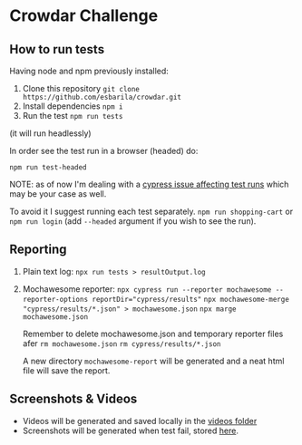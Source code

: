 # Crowdar Challenge

## How to run tests

Having node and npm previously installed:

1. Clone this repository
   `git clone https://github.com/esbarila/crowdar.git`
2. Install dependencies `npm i`
3. Run the test `npm run tests`

(it will run headlessly)

In order see the test run in a browser (headed) do:

`npm run test-headed`

NOTE: as of now I'm dealing with a [cypress issue affecting test runs](github.com/cypress-io/cypress/issues/27501) which may be your case as well.

To avoid it I suggest running each test separately. `npm run shopping-cart` or `npm run login` (add `--headed` argument if you wish to see the run).

## Reporting

1. Plain text log: `npx run tests > resultOutput.log`

2. Mochawesome reporter:
   `npx cypress run --reporter mochawesome --reporter-options reportDir="cypress/results"`
   `npx mochawesome-merge "cypress/results/*.json" > mochawesome.json`
   `npx marge mochawesome.json`

   Remember to delete mochawesome.json and temporary reporter files afer
   `rm mochawesome.json`
   `rm cypress/results/*.json`

   A new directory `mochawesome-report` will be generated and a neat html file will save the report.

## Screenshots & Videos

- Videos will be generated and saved locally in the [videos folder](/cypress/videos/)
- Screenshots will be generated when test fail, stored [here](/cypress/screenshots/).
